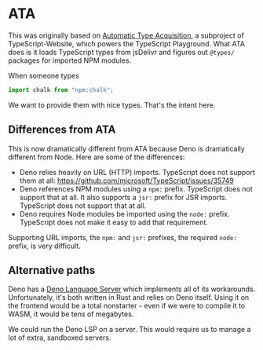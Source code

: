 # ATA

This was originally based on [Automatic Type Acquisition](https://github.com/microsoft/TypeScript-Website/tree/v2/packages/ata), a subproject
of TypeScript-Website, which powers the TypeScript Playground. What ATA
does is it loads TypeScript types from jsDelivr and figures out `@types/` packages
for imported NPM modules.

When someone types

```ts
import chalk from "npm:chalk";
```

We want to provide them with nice types. That's the intent here.

## Differences from ATA

This is now dramatically different from ATA because Deno is dramatically
different from Node. Here are some of the differences:

- Deno relies heavily on URL (HTTP) imports. TypeScript does not support them at all:
  <https://github.com/microsoft/TypeScript/issues/35749>
- Deno references NPM modules using a `npm:` prefix. TypeScript does not support
  that at all. It also supports a `jsr:` prefix for JSR imports. TypeScript does not
  support that at all.
- Deno requires Node modules be imported using the `node:` prefix. TypeScript does
  not make it easy to add that requirement.

Supporting URL imports, the `npm:` and `jsr:` prefixes, the required `node:` prefix,
is very difficult.

## Alternative paths

Deno has a [Deno Language Server](https://github.com/denoland/deno/tree/main/cli/lsp)
which implements all of its workarounds. Unfortunately, it's both written in Rust
and relies on Deno itself. Using it on the frontend would be a total nonstarter - even
if we were to compile it to WASM, it would be tens of megabytes.

We could run the Deno LSP on a server. This would require us to manage a lot of
extra, sandboxed servers.
